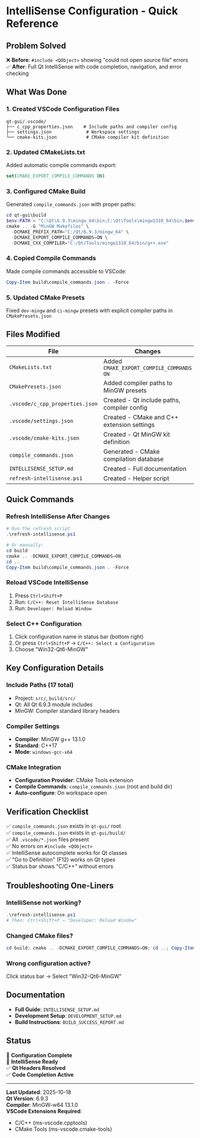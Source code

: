 # IntelliSense Configuration - Quick Reference

## Problem Solved
❌ **Before**: `#include <QObject>` showing "could not open source file" errors  
✅ **After**: Full Qt IntelliSense with code completion, navigation, and error checking

## What Was Done

### 1. Created VSCode Configuration Files
```
qt-gui/.vscode/
├── c_cpp_properties.json    # Include paths and compiler config
├── settings.json             # Workspace settings
└── cmake-kits.json           # CMake compiler kit definition
```

### 2. Updated CMakeLists.txt
Added automatic compile commands export:
```cmake
set(CMAKE_EXPORT_COMPILE_COMMANDS ON)
```

### 3. Configured CMake Build
Generated `compile_commands.json` with proper paths:
```powershell
cd qt-gui\build
$env:PATH = "C:\Qt\6.9.3\mingw_64\bin;C:\Qt\Tools\mingw1310_64\bin;$env:PATH"
cmake .. -G "MinGW Makefiles" \
  -DCMAKE_PREFIX_PATH="C:/Qt/6.9.3/mingw_64" \
  -DCMAKE_EXPORT_COMPILE_COMMANDS=ON \
  -DCMAKE_CXX_COMPILER="C:/Qt/Tools/mingw1310_64/bin/g++.exe"
```

### 4. Copied Compile Commands
Made compile commands accessible to VSCode:
```powershell
Copy-Item build\compile_commands.json . -Force
```

### 5. Updated CMake Presets
Fixed `dev-mingw` and `ci-mingw` presets with explicit compiler paths in `CMakePresets.json`

## Files Modified

| File | Changes |
|------|---------|
| `CMakeLists.txt` | Added `CMAKE_EXPORT_COMPILE_COMMANDS ON` |
| `CMakePresets.json` | Added compiler paths to MinGW presets |
| `.vscode/c_cpp_properties.json` | Created - Qt include paths, compiler config |
| `.vscode/settings.json` | Created - CMake and C++ extension settings |
| `.vscode/cmake-kits.json` | Created - Qt MinGW kit definition |
| `compile_commands.json` | Generated - CMake compilation database |
| `INTELLISENSE_SETUP.md` | Created - Full documentation |
| `refresh-intellisense.ps1` | Created - Helper script |

## Quick Commands

### Refresh IntelliSense After Changes
```powershell
# Run the refresh script
.\refresh-intellisense.ps1

# Or manually:
cd build
cmake .. -DCMAKE_EXPORT_COMPILE_COMMANDS=ON
cd ..
Copy-Item build\compile_commands.json . -Force
```

### Reload VSCode IntelliSense
1. Press `Ctrl+Shift+P`
2. Run: `C/C++: Reset IntelliSense Database`
3. Run: `Developer: Reload Window`

### Select C++ Configuration
1. Click configuration name in status bar (bottom right)
2. Or press `Ctrl+Shift+P` → `C/C++: Select a Configuration`
3. Choose "Win32-Qt6-MinGW"

## Key Configuration Details

### Include Paths (17 total)
- Project: `src/`, `build/src/`
- Qt: All Qt 6.9.3 module includes
- MinGW: Compiler standard library headers

### Compiler Settings
- **Compiler**: MinGW g++ 13.1.0
- **Standard**: C++17
- **Mode**: `windows-gcc-x64`

### CMake Integration
- **Configuration Provider**: CMake Tools extension
- **Compile Commands**: `compile_commands.json` (root and build dir)
- **Auto-configure**: On workspace open

## Verification Checklist

✅ `compile_commands.json` exists in `qt-gui/` root  
✅ `compile_commands.json` exists in `qt-gui/build/`  
✅ All `.vscode/*.json` files present  
✅ No errors on `#include <QObject>`  
✅ IntelliSense autocomplete works for Qt classes  
✅ "Go to Definition" (F12) works on Qt types  
✅ Status bar shows "C/C++" without errors  

## Troubleshooting One-Liners

### IntelliSense not working?
```powershell
.\refresh-intellisense.ps1
# Then: Ctrl+Shift+P → "Developer: Reload Window"
```

### Changed CMake files?
```powershell
cd build; cmake .. -DCMAKE_EXPORT_COMPILE_COMMANDS=ON; cd ..; Copy-Item build\compile_commands.json . -Force
```

### Wrong configuration active?
Click status bar → Select "Win32-Qt6-MinGW"

## Documentation

- **Full Guide**: `INTELLISENSE_SETUP.md`
- **Development Setup**: `DEVELOPMENT_SETUP.md`
- **Build Instructions**: `BUILD_SUCCESS_REPORT.md`

## Status

🎯 **Configuration Complete**  
🚀 **IntelliSense Ready**  
✅ **Qt Headers Resolved**  
✅ **Code Completion Active**

---

**Last Updated**: 2025-10-18  
**Qt Version**: 6.9.3  
**Compiler**: MinGW-w64 13.1.0  
**VSCode Extensions Required**:
- C/C++ (ms-vscode.cpptools)
- CMake Tools (ms-vscode.cmake-tools)

